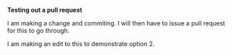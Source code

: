 **Testing out a pull request**

I am making a change and commiting. I will then have to issue a pull request for this to go through. 

I am making an edit to this to demonstrate option 2. 
